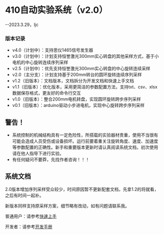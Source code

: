 # 410自动实验系统（v2.0）

--2023.3.29，ljc

### 版本记录

* v4.0（计划中）：支持思仪1465信号发生器
* v3.0（计划中）：计划支持恒誉激光300mm实心转盘的其他采样方式，基于小电机的中心旋转连续序列采样
* v2.5（计划中）：优先支持恒誉激光300mm实心转盘的中心旋转连续采样
* v2.0（主分支）：计划支持基于200mm转台的圆环旋转连续序列采样
* v1.2（旧版本）：文档版本，文档拆分为开发文档和快速上手文档
* v1.1（旧版本）：优化版本，采用更简洁的参数配置方法，支持txt、csv、xlsx数据保存格式，更友好的命令行交互
* v1.0（旧版本）：整合200mm电机转盘，实现圆环旋转跨步序列采样
* v0.1（旧版本）：arduino驱动小步进电机，实现中心旋转跨步序列采样

## 警告！

* 系统控制的机械结构具有一定危险性，所搭载的实验器材贵重，使用不当很有可能会造成人员受伤或设备损坏。运行前要着重关注旋转角度、速度、加速度等参数配置的正确性。新手和重要版本更新时请认真阅读系统文档，初次使用请在他人指导下进行实验。
* 有任何疑问不要莽，先找作者咨询！！！

## 系统文档

2.0版本增加序列采样受众较少，时间原因暂不更新配套文档，先拿1.2的将就看，之后有时间一起补。

新版本同样支持原采样方案，细节略有改动，如有问题请联系我。

普通用户：请参考[快速上手](./doc/QuickStart.md)

开发者：请参考[开发手册](./doc/Development.md)



